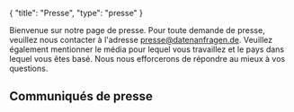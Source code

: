 {
    "title": "Presse",
    "type": "presse"
}

Bienvenue sur notre page de presse. Pour toute demande de presse, veuillez nous contacter à l'adresse [presse@datenanfragen.de](mailto:presse@datenanfragen.de). Veuillez également mentionner le média pour lequel vous travaillez et le pays dans lequel vous êtes basé. Nous nous efforcerons de répondre au mieux à vos questions.

## Communiqués de presse
